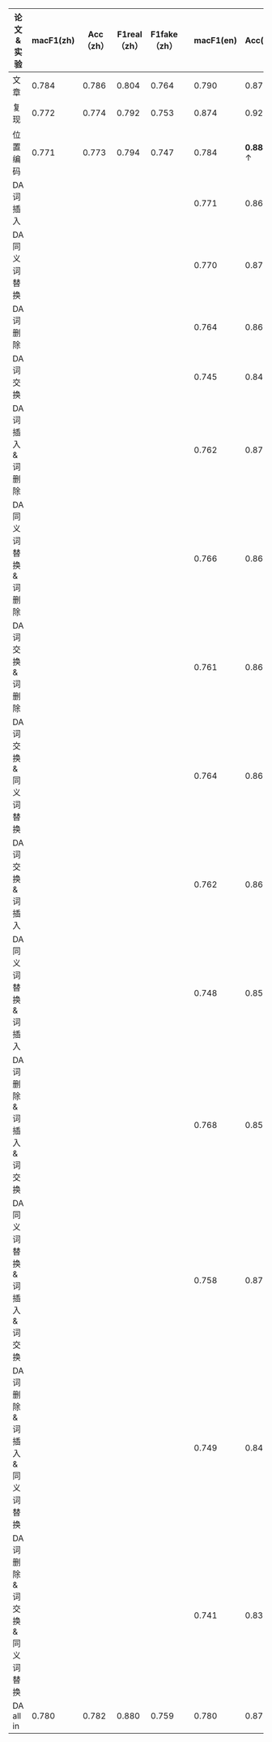 |论文&实验|macF1(zh)|Acc（zh）|F1real（zh）|F1fake（zh）||macF1(en)|Acc(en)|F1real(en)|F1fake(en)|
|-----|-----|-----|-----|-----|---|----|-----|-----|-----|
|文章|0.784|0.786|0.804|0.764||0.790|0.878|0.926|0.653|
|复现|0.772|0.774|0.792|0.753||0.874|0.923|0.643|
|位置编码|0.771|0.773|0.794|0.747||0.784|**0.888** ↑|**0.934** ↑|0.634|
|DA词插入||||||0.771|0.868|0.920|0.621|
|DA同义词替换||||||0.770|0.872|0.923|0.618|
|DA词删除||||||0.764|0.865|0.918|0.610|
|DA词交换||||||0.745|0.845|0.905|0.586|
|DA词插入&词删除||||||0.762|0.876|0.927|0.598|
|DA同义词替换&词删除||||||0.766|0.865|0.918|0.614|
|DA词交换&词删除||||||0.761|0.862|0.916|0.606|
|DA词交换&同义词替换||||||0.764|0.868|0.921|0.607|
|DA词交换&词插入||||||0.762|0.862|0.917|0.608|
|DA同义词替换&词插入||||||0.748|0.851|0.909|0.587|
|DA词删除&词插入&词交换||||||0.768|0.859|0.913|0.623|
|DA同义词替换&词插入&词交换||||||0.758|0.875|0.926|0.590|
|DA词删除&词插入&同义词替换||||||0.749|0.849|0.907|0.591|
|DA词删除&词交换&同义词替换||||||0.741|0.836|0.898|0.583|
|DA all in |0.780|0.782|0.880|0.759||0.780|0.874|0.924|0,636|
